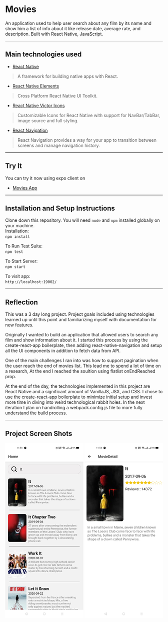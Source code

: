 # Movies

An application used to help user search about any film by its name and show him a list of info about it like release date, average rate, and description. Built with React Native, JavaScript.

---
## Main technologies used
* [React Native](https://github.com/facebook/react-native)
> A framework for building native apps with React.
* [React Native Elements](https://github.com/react-native-elements/react-native-elements)
> Cross Platform React Native UI Toolkit.
* [React Native Victor Icons](https://oblador.github.io/react-native-vector-icons/)
> Customizable Icons for React Native with support for NavBar/TabBar, image source and full styling.
* [React Navigation](https://reactnavigation.org/)
> React Navigation provides a way for your app to transition between screens and manage navigation history.
---
## Try It
You can try it now using expo client on
* [Movies App](https://expo.io/@hamdyomran/projects/movies)
---

## Installation and Setup Instructions
Clone down this repository. You will need `node` and `npm` installed globally on your machine.
<br/>
Installation:
<br/>
`npm install`
<br/>

To Run Test Suite:
<br/>
`npm test`
<br/>

To Start Server:
<br/>
`npm start`
<br/>

To visit app:
<br/>
`http://localhost:19002/`

---
## Reflection
This was a 3 day long project. Project goals included using technologies learned up until this point and familiarizing myself with documentation for new features.

Originally I wanted to build an application that allowed users to search any film and show information about it. I started this process by using the create-react-app boilerplate, then adding react-native-navigation and setup all the UI components in addition to fetch data from API.

One of the main challenges I ran into was how to support pagination when the user reach the end of movies list. This lead me to spend a lot of time on a research, At the end I reached the soultion using flatlist onEndReached prop.

At the end of the day, the technologies implemented in this project are React Native and a significant amount of VanillaJS, JSX, and CSS. I chose to use the create-react-app boilerplate to minimize initial setup and invest more time in diving into weird technological rabbit holes. In the next iteration I plan on handrolling a webpack.config.js file to more fully understand the build process.

---
## Project Screen Shots
<img src="screenshots/Screenshot_2020-11-06-11-31-44-12_f73b71075b1de7323614b647fe394240.jpg" width="250" />
<img src="screenshots/Screenshot_2020-11-06-11-31-49-62_f73b71075b1de7323614b647fe394240.jpg" width="250" />
